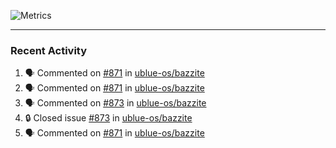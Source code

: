![Metrics](https://metrics.lecoq.io/KyleGospo?template=classic&base=header%2C%20activity%2C%20community%2C%20repositories%2C%20metadata&base.indepth=false&base.hireable=false&base.skip=false&config.timezone=America%2FLos_Angeles)

---
### Recent Activity
<!--START_SECTION:activity-->
1. 🗣 Commented on [#871](https://github.com/ublue-os/bazzite/issues/871#issuecomment-1992258725) in [ublue-os/bazzite](https://github.com/ublue-os/bazzite)
2. 🗣 Commented on [#871](https://github.com/ublue-os/bazzite/issues/871#issuecomment-1991928048) in [ublue-os/bazzite](https://github.com/ublue-os/bazzite)
3. 🗣 Commented on [#873](https://github.com/ublue-os/bazzite/issues/873#issuecomment-1990992055) in [ublue-os/bazzite](https://github.com/ublue-os/bazzite)
4. 🔒 Closed issue [#873](https://github.com/ublue-os/bazzite/issues/873) in [ublue-os/bazzite](https://github.com/ublue-os/bazzite)
5. 🗣 Commented on [#871](https://github.com/ublue-os/bazzite/issues/871#issuecomment-1990958035) in [ublue-os/bazzite](https://github.com/ublue-os/bazzite)
<!--END_SECTION:activity-->
